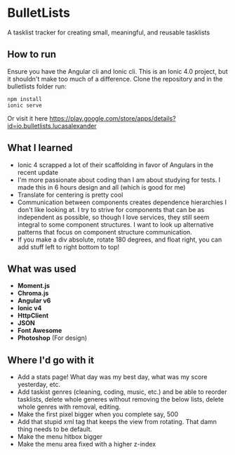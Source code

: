 # BulletLists
A tasklist tracker for creating small, meaningful, and reusable tasklists

## How to run

Ensure you have the Angular cli and Ionic cli. This is an Ionic 4.0 project, but it shouldn't make too much of a difference. Clone the repository and in the bulletlists folder run:

```
npm install
ionic serve
```

Or visit it here https://play.google.com/store/apps/details?id=io.bulletlists.lucasalexander

## What I learned

- Ionic 4 scrapped a lot of their scaffolding in favor of Angulars in the recent update
- I'm more passionate about coding than I am about studying for tests. I made this in 6 hours design and all (which is good for me)
- Translate for centering is pretty cool
- Communication between components creates dependence hierarchies I don't like looking at. I try to strive for components that can be as independent as possible, so though I love services, they still seem integral to some component structures. I want to look up alternative patterns that focus on component structure communication.
- If you make a div absolute, rotate 180 degrees, and float right, you can add stuff left to right bottom to top!

## What was used

- **Moment.js**
- **Chroma.js**
- **Angular v6**
- **Ionic v4**
- **HttpClient**
- **JSON**
- **Font Awesome**
- **Photoshop** (For design)

## Where I'd go with it

- Add a stats page! What day was my best day, what was my score yesterday, etc.
- Add taskist genres (cleaning, coding, music, etc.) and be able to reorder tasklists, delete whole generes without removing the below lists, delete whole genres with removal, editing.
- Make the first pixel bigger when you complete say, 500
- Add that stupid xml tag that keeps the view from rotating. That damn thing needs to be default.
- Make the menu hitbox bigger
- Make the menu area fixed with a higher z-index
